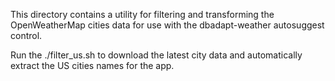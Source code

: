 
This directory contains a utility for filtering and transforming
the OpenWeatherMap cities data for use with the 
dbadapt-weather autosuggest control.

Run the ./filter_us.sh to download the latest city data and
automatically extract the US cities names for the app.

